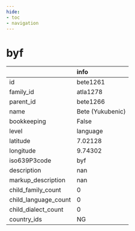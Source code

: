 ```yaml
---
hide:
- toc
- navigation
---
```

# byf
|                      | info             |
|:---------------------|:-----------------|
| id                   | bete1261         |
| family_id            | atla1278         |
| parent_id            | bete1266         |
| name                 | Bete (Yukubenic) |
| bookkeeping          | False            |
| level                | language         |
| latitude             | 7.02128          |
| longitude            | 9.74302          |
| iso639P3code         | byf              |
| description          | nan              |
| markup_description   | nan              |
| child_family_count   | 0                |
| child_language_count | 0                |
| child_dialect_count  | 0                |
| country_ids          | NG               |